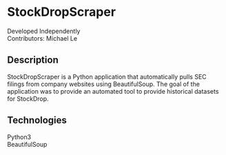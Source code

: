 # StockDropScraper
Developed Independently  
Contributors: Michael Le

## Description
StockDropScraper is a Python application that automatically pulls SEC filings from company websites using BeautifulSoup. The goal of the application was to provide an automated tool to provide historical datasets for StockDrop.
  
## Technologies
Python3  
BeautifulSoup   
